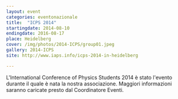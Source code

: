 ```yaml
---
layout: event
categories: eventonazionale
title:  "ICPS 2014"
startingdate: 2014-08-10
endingdate: 2016-08-17
place: Heidelberg
cover: /img/photos/2014-ICPS/group01.jpeg
gallery: 2014-ICPS
site: http://www.iaps.info/icps-2014-in-heidelberg

---
```


L'International Conference of Physics Students 2014 è stato l'evento durante il quale è nata la nostra associazione. Maggiori informazioni saranno caricate presto dal Coordinatore Eventi.
